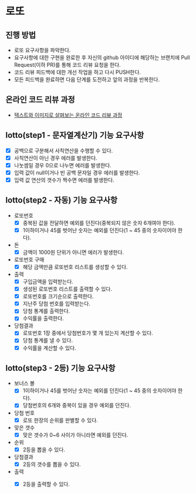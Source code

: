 # 로또
## 진행 방법
* 로또 요구사항을 파악한다.
* 요구사항에 대한 구현을 완료한 후 자신의 github 아이디에 해당하는 브랜치에 Pull Request(이하 PR)를 통해 코드 리뷰 요청을 한다.
* 코드 리뷰 피드백에 대한 개선 작업을 하고 다시 PUSH한다.
* 모든 피드백을 완료하면 다음 단계를 도전하고 앞의 과정을 반복한다.

## 온라인 코드 리뷰 과정
* [텍스트와 이미지로 살펴보는 온라인 코드 리뷰 과정](https://github.com/next-step/nextstep-docs/tree/master/codereview)

## lotto(step1 - 문자열계산기) 기능 요구사항
- [x] 공백으로 구분해서 사칙연산을 수행할 수 있다.
- [x] 사칙연산이 아닌 경우 에러를 발생한다.
- [x] 나눗셈일 경우 0으로 나누면 에러를 발생한다.
- [x] 입력 값이 null이거나 빈 공백 문자일 경우 에러를 발생한다.
- [x] 입력 값 연산의 갯수가 짝수면 에러를 발생한다.

## lotto(step2 - 자동) 기능 요구사항
- 로또번호
    - [x] 중복된 값을 전달하면 예외를 던진다(중복되지 않은 숫자 6개여야 한다).
    - [x] 1이하이거나 45를 벗어난 숫자는 예외를 던진다(1 ~ 45 중의 숫자이어야 한다).
  
- 돈
    - [x] 금액이 1000원 단위가 아니면 에러가 발생한다.

- 로또번호 구매
    - [x] 해당 금액만큼 로또번호 리스트를 생성할 수 있다.

- 출력
    - [x] 구입금액을 입력받는다.
    - [x] 생성된 로또번호 리스트를 출력할 수 있다.
    - [x] 로또번호를 크기순으로 출력한다.
    - [x] 지난주 당첨 번호를 입력받는다.
    - [x] 당첨 통계를 출력한다.
    - [x] 수익률을 출력한다.

- 당첨결과
    - [x] 로또번호 1장 중에서 당첨번호가 몇 개 있는지 계산할 수 있다.
    - [x] 당첨 통계를 낼 수 있다.
    - [x] 수익률을 계산할 수 있다.

## lotto(step3 - 2등) 기능 요구사항
- 보너스 볼
  - [x] 1이하이거나 45를 벗어난 숫자는 예외를 던진다(1 ~ 45 중의 숫자이어야 한다).
  - [x] 당첨번호의 6개와 중복이 있을 경우 예외를 던진다.

- 당첨 번호
  - [x] 로또 한장의 순위를 판별할 수 있다.

- 맞은 갯수
  - [x] 맞은 갯수가 0~6 사이가 아니라면 예외를 던진다.

- 순위
  - [x] 2등을 뽑을 수 있다.

- 당첨결과
  - [x] 2등의 갯수를 뽑을 수 있다.

- 출력
  - [x] 2등을 출력할 수 있다.

